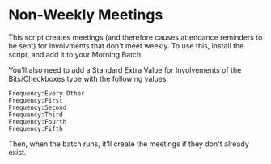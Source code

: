 # Non-Weekly Meetings

This script creates meetings (and therefore causes attendance reminders to be sent) for Involvments that don't meet weekly.  To use this, install the script, and add it to your Morning Batch. 

You'll also need to add a Standard Extra Value for Involvements of the Bits/Checkboxes type with the following values:

```
Frequency:Every Other
Frequency:First
Frequency:Second
Frequency:Third
Frequency:Fourth
Frequency:Fifth
```

Then, when the batch runs, it'll create the meetings if they don't already exist. 